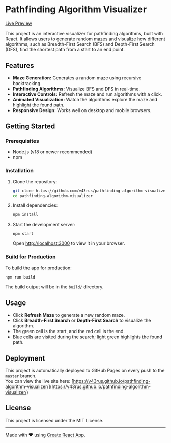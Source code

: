 # Pathfinding Algorithm Visualizer

[Live Preview](https://v43rus.github.io/pathfinding-algorithm-visualizer/)

This project is an interactive visualizer for pathfinding algorithms, built with React. It allows users to generate random mazes and visualize how different algorithms, such as Breadth-First Search (BFS) and Depth-First Search (DFS), find the shortest path from a start to an end point.

## Features

- **Maze Generation:** Generates a random maze using recursive backtracking.
- **Pathfinding Algorithms:** Visualize BFS and DFS in real-time.
- **Interactive Controls:** Refresh the maze and run algorithms with a click.
- **Animated Visualization:** Watch the algorithms explore the maze and highlight the found path.
- **Responsive Design:** Works well on desktop and mobile browsers.

## Getting Started

### Prerequisites

- Node.js (v18 or newer recommended)
- npm

### Installation

1. Clone the repository:
   ```sh
   git clone https://github.com/v43rus/pathfinding-algorithm-visualizer.git
   cd pathfinding-algorithm-visualizer
   ```

2. Install dependencies:
   ```sh
   npm install
   ```

3. Start the development server:
   ```sh
   npm start
   ```
   Open [http://localhost:3000](http://localhost:3000) to view it in your browser.

### Build for Production

To build the app for production:
```sh
npm run build
```
The build output will be in the `build/` directory.

## Usage

- Click **Refresh Maze** to generate a new random maze.
- Click **Breadth-First Search** or **Depth-First Search** to visualize the algorithm.
- The green cell is the start, and the red cell is the end.
- Blue cells are visited during the search; light green highlights the found path.

## Deployment

This project is automatically deployed to GitHub Pages on every push to the `master` branch.  
You can view the live site here: [https://v43rus.github.io/pathfinding-algorithm-visualizer/](https://v43rus.github.io/pathfinding-algorithm-visualizer/)

## License

This project is licensed under the MIT License.

---

Made with ❤️ using [Create React App](https://github.com/facebook/create-react-app).
